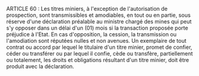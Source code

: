 ARTICLE 60 : Les titres miniers, à l'exception de l'autorisation de
prospection, sont transmissibles et amodiables, en tout ou en partie,
sous réserve d'une déclaration préalable au ministre chargé des mines
qui peut s'y opposer dans un délai d'un (01) mois si la transaction
proposée porte préjudice à l'Etat. En cas d'opposition, la cession, la
transmission ou l'amodiation sont réputées nulles et non avenues.
Un exemplaire de tout contrat ou accord par lequel le titulaire d'un
titre minier, promet de confier, céder ou transférer ou par lequel il
confie, cède ou transfère, partiellement ou totalement, les droits et
obligations résultant d'un titre minier, doit être produit avec la
déclaration.
